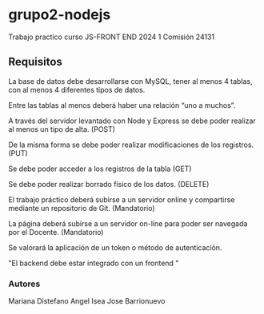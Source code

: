 # grupo2-nodejs

Trabajo practico curso JS-FRONT END 2024 1 Comisión 24131

## Requisitos

La base de datos debe desarrollarse con MySQL, tener al menos 4 tablas, con al menos 4 diferentes tipos de datos.

Entre las tablas al menos deberá haber una relación “uno a muchos”.

A través del servidor levantado con Node y Express se debe poder realizar al menos un tipo de alta. (POST)

De la misma forma se debe poder realizar modificaciones de los registros. (PUT)

Se debe poder acceder a los registros de la tabla (GET)

Se debe poder realizar borrado físico de los datos. (DELETE)

El trabajo práctico deberá subirse a un servidor online y compartirse mediante un repositorio de Git. (Mandatorio)

La página deberá subirse a un servidor on-line para poder ser navegada por el Docente. (Mandatorio)

Se valorará la aplicación de un token o método de autenticación.

"El backend debe estar integrado con un frontend
"

### Autores

Mariana Distefano
Angel Isea
Jose Barrionuevo

